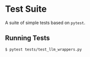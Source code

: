 # Test Suite

A suite of simple tests based on `pytest`.

## Running Tests

```bash
$ pytest tests/test_llm_wrappers.py
```
